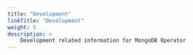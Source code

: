 ```yaml
---
title: "Development"
linkTitle: "Development"
weight: 5
description: >
    Development related information for MongoDB Operator
---
```

